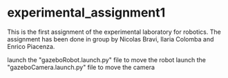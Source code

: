 # experimental_assignment1

This is the first assignment of the experimental laboratory for robotics.
The assignment has been done in group by Nicolas Bravi, Ilaria Colomba and Enrico Piacenza.

launch the "gazeboRobot.launch.py" file to move the robot
launch the "gazeboCamera.launch.py" file to move the camera

